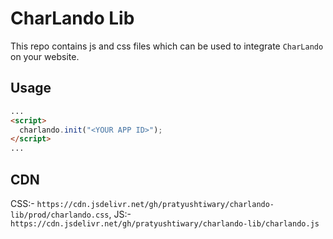 # CharLando Lib

This repo contains js and css files which can be used to integrate `CharLando` on your website.

## Usage

```html
...
<script>
  charlando.init("<YOUR APP ID>");
</script>
...
```

## CDN

CSS:- `https://cdn.jsdelivr.net/gh/pratyushtiwary/charlando-lib/prod/charlando.css`,
JS:- `https://cdn.jsdelivr.net/gh/pratyushtiwary/charlando-lib/charlando.js`
